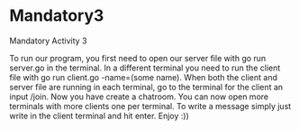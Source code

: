 # Mandatory3
Mandatory Activity 3

To run our program, you first need to open our server file with go run server.go in the terminal.
In a different terminal you need to run the client file with go run client.go -name=(some name).
When both the client and server file are running in each terminal, go to the terminal for the client an input /join.
Now you have create a chatroom.
You can now open more terminals with more clients one per terminal.
To write a message simply just write in the client terminal and hit enter.
Enjoy :))
